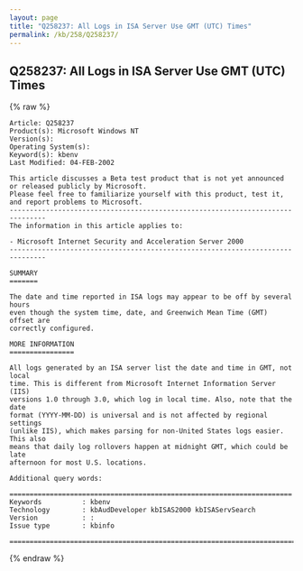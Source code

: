 ```yaml
---
layout: page
title: "Q258237: All Logs in ISA Server Use GMT (UTC) Times"
permalink: /kb/258/Q258237/
---
```


## Q258237: All Logs in ISA Server Use GMT (UTC) Times

{% raw %}

	Article: Q258237
	Product(s): Microsoft Windows NT
	Version(s): 
	Operating System(s): 
	Keyword(s): kbenv
	Last Modified: 04-FEB-2002
	
	This article discusses a Beta test product that is not yet announced or released publicly by Microsoft. 
	Please feel free to familiarize yourself with this product, test it, and report problems to Microsoft.
	-------------------------------------------------------------------------------
	The information in this article applies to:
	
	- Microsoft Internet Security and Acceleration Server 2000 
	-------------------------------------------------------------------------------
	
	SUMMARY
	=======
	
	The date and time reported in ISA logs may appear to be off by several hours
	even though the system time, date, and Greenwich Mean Time (GMT) offset are
	correctly configured.
	
	MORE INFORMATION
	================
	
	All logs generated by an ISA server list the date and time in GMT, not local
	time. This is different from Microsoft Internet Information Server (IIS)
	versions 1.0 through 3.0, which log in local time. Also, note that the date
	format (YYYY-MM-DD) is universal and is not affected by regional settings
	(unlike IIS), which makes parsing for non-United States logs easier. This also
	means that daily log rollovers happen at midnight GMT, which could be late
	afternoon for most U.S. locations.
	
	Additional query words:
	
	======================================================================
	Keywords          : kbenv 
	Technology        : kbAudDeveloper kbISAS2000 kbISAServSearch
	Version           : :
	Issue type        : kbinfo
	
	=============================================================================
	

{% endraw %}
